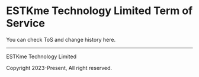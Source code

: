 # ESTKme Technology Limited Term of Service 

You can check ToS and change history here.

* * *

ESTKme Technology Limited

Copyright 2023-Present, All right reserved.